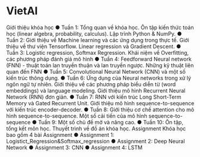 # VietAI
Giới thiệu khóa học
● Tuần 1: Tổng quan về khóa học. Ôn tập kiến thức toán học (linear algebra,
probability, calculus). Lập trình Python & NumPy.
● Tuần 2: Giới thiệu về Machine learning và các ứng dụng trong thực tế. Giới thiệu
về thư viện Tensorflow. Linear regression và Gradient Descent.
● Tuần 3: Logistic regression, Softmax Regression. Khái niệm về Overfitting, các
phương pháp đánh giá mô hình
● Tuần 4: Feedforward Neural network (FNN) - thuật toán lan truyền thuận và lan
truyền ngược. Những kỹ thuật liên quan đến FNN
● Tuần 5: Convolutional Neural Network (CNN) và một số kiến trúc thông dụng.
● Tuần 6: Ứng dụng của Neural networks trong xử lý ngôn ngữ tự nhiên. Giới thiệu
về các phương pháp biểu diễn từ (word embeddings) và language modeling. Giới
thiệu mô hình Recurrent Neural Network (RNN) đơn giản.
● Tuần 7: RNN với kiến trúc Long Short-Term Memory và Gated Recurrent Unit.
Giới thiệu mô hình sequence-to-sequence với kiến trúc encoder-decoder.
● Tuần 8: Giới thiệu cơ chế attention cho mô hình sequence-to-sequence. Một số
cải tiến của mô hình sequence-to-sequence
● Tuần 9: Một số chủ đề mở và nâng cao.
● Tuần 10: Ôn tập, tổng kết môn học. Thuyết trình về đồ án khóa học.
Assignment
Khóa học bao gồm 4 bài Assignment
● Assignment 1: Logistict_Regression&Softmax_regression
● Assignment 2: Deep Neural Network
● Assignment 3: CNN
● Assignment 4: LSTM

